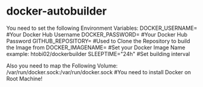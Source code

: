 # docker-autobuilder
 
You need to set the following Environment Variables:
DOCKER_USERNAME= #Your Docker Hub Username
DOCKER_PASSWORD= #Your Docker Hub Password
GITHUB_REPOSITORY= #Used to Clone the Repository to build the Image from
DOCKER_IMAGENAME= #Set your Docker Image Name example: htobi02/dockerbuilder
SLEEPTIME="24h" #Set building interval

Also you need to map the Following Volume: 
/var/run/docker.sock:/var/run/docker.sock #You need to install Docker on Root Machine!